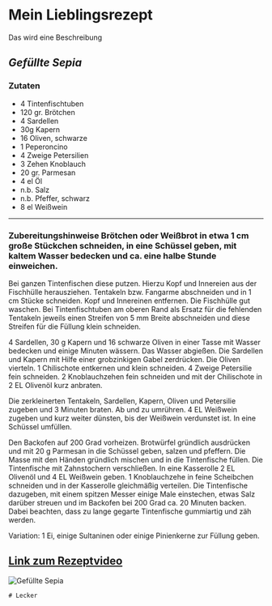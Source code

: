 # Mein Lieblingsrezept
Das wird eine Beschreibung 
## *Gefüllte Sepia*

### Zutaten
- 4 Tintenfischtuben
- 120 gr. Brötchen 
- 4 Sardellen 
- 30g Kapern
- 16 Oliven, schwarze
- 1 Peperoncino
- 4 Zweige Petersilien
- 3 Zehen Knoblauch
- 20 gr. Parmesan
- 4 el Öl
- n.b. Salz
- n.b. Pfeffer, schwarz
- 8 el Weißwein
---
### Zubereitungshinweise Brötchen oder Weißbrot in etwa 1 cm große Stückchen schneiden, in eine Schüssel geben, mit kaltem Wasser bedecken und ca. eine halbe Stunde einweichen.
  
Bei ganzen Tintenfischen diese putzen. Hierzu Kopf und Innereien aus der Fischhülle herausziehen. Tentakeln bzw. Fangarme abschneiden und in 1 cm Stücke schneiden. Kopf und Innereinen entfernen. Die Fischhülle gut waschen. Bei Tintenfischtuben am oberen Rand als Ersatz für die fehlenden Tentakeln jeweils einen Streifen von 5 mm Breite abschneiden und diese Streifen für die Füllung klein schneiden.  
  
4 Sardellen, 30 g Kapern und 16 schwarze Oliven in einer Tasse mit Wasser bedecken und einige Minuten wässern. Das Wasser abgießen. Die Sardellen und Kapern mit Hilfe einer grobzinkigen Gabel zerdrücken. Die Oliven vierteln. 1 Chilischote entkernen und klein schneiden. 4 Zweige Petersilie fein schneiden. 2 Knoblauchzehen fein schneiden und mit der Chilischote in 2 EL Olivenöl kurz anbraten.  
  
Die zerkleinerten Tentakeln, Sardellen, Kapern, Oliven und Petersilie zugeben und 3 Minuten braten. Ab und zu umrühren. 4 EL Weißwein zugeben und kurz weiter dünsten, bis der Weißwein verdunstet ist. In eine Schüssel umfüllen.  
  
Den Backofen auf 200 Grad vorheizen. Brotwürfel gründlich ausdrücken und mit 20 g Parmesan in die Schüssel geben, salzen und pfeffern. Die Masse mit den Händen gründlich mischen und in die Tintenfische füllen. Die Tintenfische mit Zahnstochern verschließen. In eine Kasserolle 2 EL Olivenöl und 4 EL Weißwein geben. 1 Knoblauchzehe in feine Scheibchen schneiden und in der Kasserolle gleichmäßig verteilen. Die Tintenfische dazugeben, mit einem spitzen Messer einige Male einstechen, etwas Salz darüber streuen und im Backofen bei 200 Grad ca. 20 Minuten backen. Dabei beachten, dass zu lange gegarte Tintenfische gummiartig und zäh werden.  
  
Variation: 1 Ei, einige Sultaninen oder einige Pinienkerne zur Füllung geben.

[Link zum Rezeptvideo]([https://www.youtube.com/watch?v=neVIH4PfIYM](https://www.youtube.com/watch?v=neVIH4PfIYM))
---
![Gefüllte Sepia](https://img.chefkoch-cdn.de/rezepte/2740851426180691/bilder/1533836/crop-642x428/gefuellte-tintenfische-neapolitanischer-art.jpg) 

```
# Lecker
```
